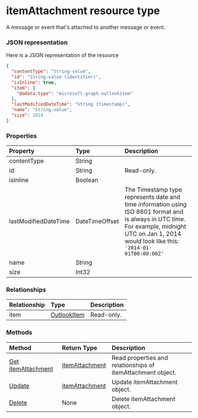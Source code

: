 # itemAttachment resource type

A message or event that's attached to another message or event.

### JSON representation

Here is a JSON representation of the resource

<!-- {
  "blockType": "resource",
  "optionalProperties": [
    "item"
  ],
  "@odata.type": "microsoft.graph.itemattachment"
}-->

```json
{
  "contentType": "String-value",
  "id": "String-value (identifier)",
  "isInline": true,
  "item": {
    "@odata.type": "microsoft.graph.outlookitem"
  },
  "lastModifiedDateTime": "String (timestamp)",
  "name": "String-value",
  "size": 1024
}

```
### Properties
| Property	   | Type	|Description|
|:---------------|:--------|:----------|
|contentType|String||
|id|String| Read-only.|
|isInline|Boolean||
|lastModifiedDateTime|DateTimeOffset|The Timestamp type represents date and time information using ISO 8601 format and is always in UTC time. For example, midnight UTC on Jan 1, 2014 would look like this: `'2014-01-01T00:00:00Z'`|
|name|String||
|size|Int32||

### Relationships
| Relationship | Type	|Description|
|:---------------|:--------|:----------|
|item|[OutlookItem](outlookitem.md)| Read-only.|

### Methods

| Method		   | Return Type	|Description|
|:---------------|:--------|:----------|
|[Get itemAttachment](../api/itemattachment_get.md) | [itemAttachment](itemattachment.md) |Read properties and relationships of itemAttachment object.|
|[Update](../api/itemattachment_update.md) | [itemAttachment](itemattachment.md)	|Update itemAttachment object. |
|[Delete](../api/itemattachment_delete.md) | None |Delete itemAttachment object. |

<!-- uuid: 8fcb5dbc-d5aa-4681-8e31-b001d5168d79
2015-10-25 14:57:30 UTC -->
<!-- {
  "type": "#page.annotation",
  "description": "itemAttachment resource",
  "keywords": "",
  "section": "documentation",
  "tocPath": ""
}-->